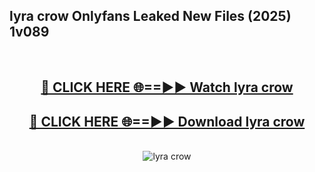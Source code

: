 <h2>lyra crow Onlyfans Leaked New Files (2025) 1v089</h2>
<br>
<div align="center">
<h2><a href="https://mediafiles.top/lyra_crow&ref=git" rel="nofollow">🔴 CLICK HERE 🌐==►► Watch lyra crow</a></h2>
<h2><a href="https://mediafiles.top/lyra_crow&ref=git" rel="nofollow">🔴 CLICK HERE 🌐==►► Download lyra crow</a></h2>
<br>
<a href="https://mediafiles.top/lyra_crow&ref=git" rel="nofollow" data-target="animated-image.originalLink"><img src="https://i.ibb.co.com/xMMVF88/686577567.gif" alt="lyra crow" style="max-width: 100%; display: inline-block;" data-target="animated-image.originalImage"></a>
</div>
<br>
<br>